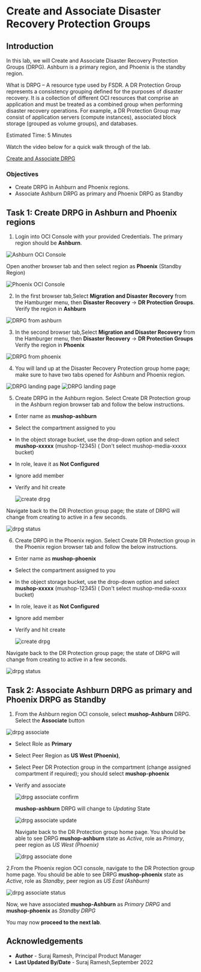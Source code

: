 # Create and Associate Disaster Recovery Protection Groups

## Introduction

In this lab, we will Create and Associate Disaster Recovery Protection Groups (DRPG). Ashburn is a primary region, and Phoenix is the standby region.

What is DRPG – A resource type used by FSDR.  A DR Protection Group represents a consistency grouping defined for the purposes of disaster recovery.  It is a collection of different OCI resources that comprise an application and must be treated as a combined group when performing disaster recovery operations.  For example, a DR Protection Group may consist of application servers (compute instances), associated block storage (grouped as volume groups), and databases.

Estimated Time: 5 Minutes

Watch the video below for a quick walk through of the lab.

[Create and Associate DRPG](videohub:1_e046v6gz)

### Objectives

- Create DRPG in Ashburn and Phoenix regions.
- Associate Ashburn DRPG as primary and Phoenix DRPG as Standby

## Task 1: Create DRPG in Ashburn and Phoenix regions

1. Login into OCI Console with your provided Credentials. The primary region should be **Ashburn**.

  ![Ashburn OCI Console](./images/ashburn-region.png)

  Open another browser tab and then select region as **Phoenix** (Standby Region)

  ![Phoenix OCI Console](./images/phoenix-region.png)

2. In the first browser tab,Select **Migration and Disaster Recovery** from the Hamburger menu, then **Disaster Recovery** -> **DR Protection Groups**. Verify the region in **Ashburn**

  ![DRPG from ashburn](./images/ashburn-drpgpage.png)

3. In the second browser tab,Select **Migration and Disaster Recovery** from the Hamburger menu, then **Disaster Recovery** -> **DR Protection Groups** Verify the region in **Phoenix**

  ![DRPG from phoenix](./images/phoenix-drpgpage.png)

4. You will land up at the Disaster Recovery Protection group home page; make sure to have two tabs opened for Ashburn and Phoenix region.

  ![DRPG landing page](./images/ashburn-drpg.png)
  ![DRPG landing page](./images/phoenix-drpg.png)

5. Create DRPG in the Ashburn region. Select Create DR Protection group in the Ashburn region browser tab and follow the below instructions.

- Enter name as **mushop-ashburn**
- Select the compartment assigned to you
- In the object storage bucket, use the drop-down option and select **mushop-xxxxx** (mushop-12345)  ( Don't select mushop-media-xxxxx bucket)
- In role, leave it as **Not Configured**
- Ignore add member
- Verify and hit create

  ![create drpg](./images/ashburn-drpgcreate.png)

Navigate back to the DR Protection group page; the state of DRPG will change from creating to active in a few seconds.

  ![drpg status](./images/ashburn-drpgactive.png)

6. Create DRPG in the Phoenix region. Select Create DR Protection group in the Phoenix region browser tab and follow the below instructions.

- Enter name as **mushop-phoenix**
- Select the compartment assigned to you
- In the object storage bucket, use the drop-down option and select **mushop-xxxxx** (mushop-12345) ( Don't select mushop-media-xxxxx bucket)
- In role, leave it as **Not Configured**
- Ignore add member
- Verify and hit create

  ![create drpg](./images/phoenix-drpgcreate.png)

Navigate back to the DR Protection group page; the state of DRPG will change from creating to active in a few seconds.

  ![drpg status](./images/phoenix-drpgactive.png)

## Task 2: Associate Ashburn DRPG as primary and Phoenix DRPG as Standby

1. From the Ashburn region OCI console, select **mushop-Ashburn** DRPG. Select the **Associate** button

  ![drpg associate](./images/drpg-associate.png)

- Select Role as **Primary**
- Select Peer Region as **US West (Phoenix)**,
- Select Peer DR Protection group in the compartment (change assigned compartment if required); you should select **mushop-phoenix**
- Verify and associate

  ![drpg associate confirm](./images/drpg-associate-1.png)

  **mushop-ashburn** DRPG will change to *Updating* State

  ![drpg associate update](./images/drpg-associate-updating.png)

  Navigate back to the DR Protection group home page. You should be able to see DRPG **mushop-ashburn** state as *Active*, role as *Primary*, peer region as *US West (Phoenix)*

  ![drpg associate done](./images/drpg-status-ashburn.png)

2.From the Phoenix region OCI console, navigate to the DR Protection group home page. You should be able to see DRPG **mushop-phoenix** state as *Active*, role as *Standby*, peer region as *US East (Ashburn)*

   ![drpg associate status](./images/drpg-status-phoenix.png)

   Now, we have associated **mushop-Ashburn** as *Primary DRPG* and **mushop-phoenix**  as *Standby DRPG*

   You may now **proceed to the next lab**.

## Acknowledgements

- **Author** -  Suraj Ramesh, Principal Product Manager
- **Last Updated By/Date** -  Suraj Ramesh,September 2022
